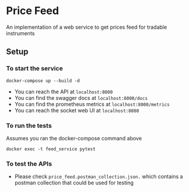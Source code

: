 # Price Feed
An implementation of a web service to get prices feed for tradable instruments

## Setup

### To start the service

```
docker-compose up --build -d
```
- You can reach the API at `localhost:8000`
- You can find the swagger docs at `localhost:8000/docs`
- You can find the prometheus metrics at `localhost:8000/metrics`
- You can reach the socket web UI at `localhost:8080`

### To run the tests
Assumes you ran the docker-compose command above
```
docker exec -t feed_service pytest
```

### To test the APIs
- Please check `price_feed.postman_collection.json.` which contains a postman collection that could be used for testing
